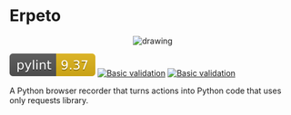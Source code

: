 # Erpeto

<p align="center">
<img src="https://github.com/RazorBest/erpeto/assets/22615594/4532dbb6-226b-4cb3-ad91-6ac0c72f71e9" alt="drawing" width="150"/>
</p>

![pylint](dev/pylint_badge.svg)
[![Basic validation](https://github.com/RazorBest/erpeto/actions/workflows/mypy-check.yml/badge.svg?branch=master)](https://github.com/RazorBest/erpeto/actions/workflows/check.yml)
[![Basic validation](https://github.com/RazorBest/erpeto/actions/workflows/black-check.yml/badge.svg?branch=master)](https://github.com/RazorBest/erpeto/actions/workflows/check.yml)

A Python browser recorder that turns actions into Python code that uses only
requests library.
